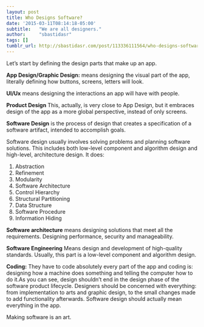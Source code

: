 ```yaml
---
layout: post
title: Who Designs Software?
date: '2015-03-11T08:14:18-05:00'
subtitle:   "We are all designers."
author:     "sbastidasr"
tags: []
tumblr_url: http://sbastidasr.com/post/113336111564/who-designs-software
---
```



Let’s start by defining the design parts that make up an app.

**App Design/Graphic Design:** means designing the visual part of the app, literally defining how buttons, screens, letters will look.

**UI/Ux** means designing the interactions an app will have with people.

**Product Design** This, actually, is very close to App Design, but it embraces design of the app as a more global perspective, instead of only screens.

**Software Design** is the process of design that creates a specification of a software artifact, intended to accomplish goals.

Software design usually involves solving problems and planning software solutions. This includes both low-level component and algorithm design and high-level, architecture design. It does:

1. Abstraction
2. Refinement
3. Modularity
4. Software Architecture
5. Control Hierarchy
6. Structural Partitioning
7. Data Structure
8. Software Procedure
9. Information Hiding

**Software architecture** means designing solutions that meet all the requirements. Designing performance, security and manageability.

**Software Engineering** Means design and development of high-quality standards. Usually, this part is a low-level component and algorithm design.

**Coding:** They have to code absolutely every part of the app and coding is: designing how a machine does something and telling the computer how to do it.As you can see, design shouldn’t end in the design phase of the software product lifecycle. Designers should be concerned with everything: from implementation to arts and graphic design, to the small changes made to add functionality afterwards. Software design should actually mean everything in the app.

Making software is an art.
